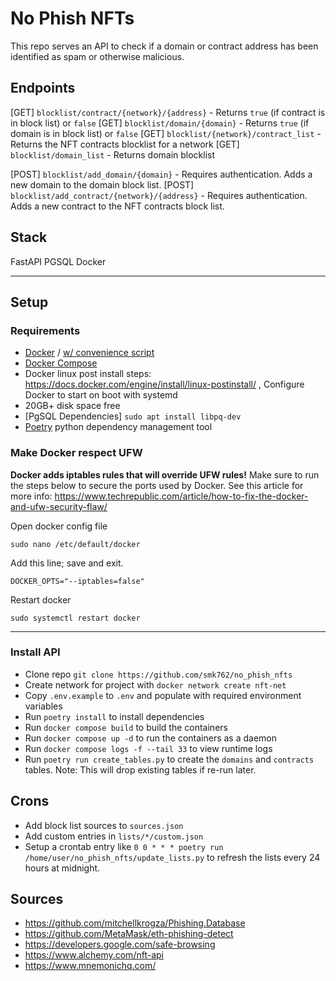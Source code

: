 # No Phish NFTs

This repo serves an API to check if a domain or contract address has been identified as spam or otherwise malicious.

## Endpoints

[GET] `blocklist/contract/{network}/{address}` - Returns `true` (if contract is in block list) or `false`
[GET] `blocklist/domain/{domain}` - Returns `true` (if domain is in block list) or `false`
[GET] `blocklist/{network}/contract_list` - Returns the NFT contracts blocklist for a network
[GET] `blocklist/domain_list` - Returns domain blocklist

[POST] `blocklist/add_domain/{domain}` - Requires authentication. Adds a new domain to the domain block list.
[POST] `blocklist/add_contract/{network}/{address}` - Requires authentication. Adds a new contract to the NFT contracts block list.


## Stack

FastAPI
PGSQL
Docker

---
## Setup

### Requirements

 - [Docker](https://docs.docker.com/engine/install/ubuntu/) / [w/ convenience script](https://docs.docker.com/engine/install/ubuntu/#install-using-the-convenience-script)
 - [Docker Compose](https://docs.docker.com/compose/install/linux/#install-using-the-repository)
 - Docker linux post install steps: https://docs.docker.com/engine/install/linux-postinstall/ , Configure Docker to start on boot with systemd
 - 20GB+ disk space free
 - [PgSQL Dependencies] `sudo apt install libpq-dev`
 - [Poetry](https://python-poetry.org/) python dependency management tool


### Make Docker respect UFW

**Docker adds iptables rules that will override UFW rules!** 
Make sure to run the steps below to secure the ports used by Docker. See this article for more info: https://www.techrepublic.com/article/how-to-fix-the-docker-and-ufw-security-flaw/

Open docker config file
```
sudo nano /etc/default/docker
```

Add this line; save and exit.
```
DOCKER_OPTS="--iptables=false"
```

Restart docker
```
sudo systemctl restart docker
```
---

### Install API

- Clone repo `git clone https://github.com/smk762/no_phish_nfts`
- Create network for project with `docker network create nft-net`
- Copy `.env.example` to `.env` and populate with required environment variables
- Run `poetry install` to install dependencies
- Run `docker compose build` to build the containers
- Run `docker compose up -d` to run the containers as a daemon
- Run `docker compose logs -f --tail 33` to view runtime logs
- Run `poetry run create_tables.py` to create the `domains` and `contracts` tables. Note: This will drop existing tables if re-run later.


## Crons

- Add block list sources to `sources.json`
- Add custom entries in `lists/*/custom.json`
- Setup a crontab entry like `0 0 * * * poetry run /home/user/no_phish_nfts/update_lists.py` to refresh the lists every 24 hours at midnight.

## Sources
- https://github.com/mitchellkrogza/Phishing.Database
- https://github.com/MetaMask/eth-phishing-detect
- https://developers.google.com/safe-browsing
- https://www.alchemy.com/nft-api
- https://www.mnemonichq.com/
